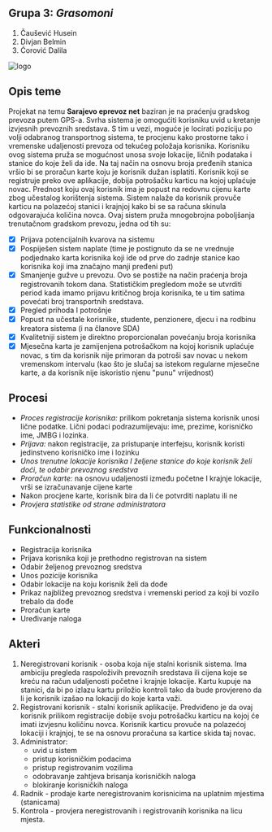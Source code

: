 ## Grupa 3: **_Grasomoni_**

1.	Čaušević Husein 
2.	Divjan Belmin 
3.	Ćorović Dalila

![logo](https://user-images.githubusercontent.com/37112792/37866324-837fa0fa-2f89-11e8-9c6c-929fa67b3118.jpg)


## Opis teme
Projekat na temu **Sarajevo eprevoz net** baziran je na praćenju gradskog prevoza putem GPS-a. Svrha sistema je omogućiti korisniku uvid u kretanje izvjesnih prevoznih sredstava. S tim u vezi, moguće je locirati poziciju po volji odabranog transportnog sistema, te procjenu kako prostorne tako i vremenske udaljenosti prevoza od tekućeg položaja korisnika. 
Korisniku ovog sistema pruža se mogućnost unosa svoje lokacije, ličnih podataka i stanice do koje želi da ide. Na taj način na osnovu broja pređenih stanica vršio bi se proračun karte koju je korisnik dužan isplatiti. 
Korisnik koji se registruje preko ove aplikacije, dobija potrošačku karticu na kojoj uplaćuje novac. Prednost koju ovaj korisnik ima je popust na redovnu cijenu karte zbog učestalog korištenja sistema. Sistem nalaže da korisnik provuče karticu na polazećoj stanici i krajnjoj kako bi se sa računa skinula odgovarajuća količina novca. 
Ovaj sistem pruža mnogobrojna poboljšanja trenutačnom gradskom prevozu, jedna od tih su:
- [x] Prijava potencijalnih kvarova na sistemu 
- [x] Pospiješen sistem naplate (time je postignuto da se ne vrednuje podjednako karta korisnika koji ide od prve do zadnje stanice kao korisnika koji ima značajno manji pređeni put)
- [x] Smanjenje gužve u prevozu. Ovo se postiže na način praćenja broja registrovanih tokom dana. Statističkim pregledom može se utvrditi period kada imamo prijavu kritičnog broja korisnika, te u tim satima povećati broj transportnih sredstava. 
- [x] Pregled prihoda I potrošnje
- [x] Popust na učestale korisnike, studente, penzionere, djecu i na rodbinu kreatora sistema (i na članove SDA)
- [x] Kvalitetniji sistem je direktno proporcionalan povećanju broja korisnika
- [x] Mjesečna karta je zamijenjena potrošačkom na kojoj korisnik uplaćuje novac, s tim da korisnik nije primoran da potroši sav novac u nekom vremenskom intervalu (kao što je slučaj sa istekom regularne mjesečne karte, a da korisnik nije iskoristio njenu "punu" vrijednost)

## Procesi 
-	_Proces registracije korisnika:_ prilikom pokretanja sistema korisnik unosi lične podatke. Lični podaci podrazumijevaju: ime, prezime, korisničko ime, JMBG i lozinka.
-	_Prijava:_ nakon registracije, za pristupanje interfejsu, korisnik koristi jedinstveno korisničko ime i lozinku
-	_Unos trenutne lokacije korisnika I željene stanice do koje korisnik želi doći, te odabir prevoznog sredstva_
-	_Proračun karte:_ na osnovu udaljenosti između početne I krajnje lokacije, vrši se izračunavanje cijene karte 
-	Nakon procjene karte, korisnik bira da li će potvrditi naplatu ili ne
-   _Provjera statistike od strane administratora_

## Funkcionalnosti
-	Registracija korisnika
-   Prijava korisnika koji je prethodno registrovan na sistem
-	Odabir željenog prevoznog sredstva 
-   Unos pozicije korisnika
-	Odabir lokacije na koju korisnik želi da dođe
-	Prikaz najbližeg prevoznog sredstva i vremenski period za koji bi vozilo trebalo da dođe
-	Proračun karte 
-	Uređivanje naloga

## Akteri
1.	Neregistrovani korisnik - osoba koja nije stalni korisnik sistema. Ima ambiciju pregleda raspoloživih prevoznih sredstava ili cijena koje se kreću na račun udaljenosti početne i krajnje lokacije. Kartu kupuje na stanici, da bi po izlazu kartu priložio kontroli tako da bude provjereno da li je korisnik izašao na lokaciji do koje karta važi.
2.  Registrovani korisnik - stalni korisnik aplikacije. Predviđeno je da ovaj korisnik prilikom registracije dobije svoju potrošačku karticu na kojoj će imati izvjesnu količinu novca. Korisnik karticu provuče na polazećoj lokaciji i krajnjoj, te se na osnovu proračuna sa kartice skida taj novac.
3.	Administrator: 
    - uvid u sistem
    - pristup korisničkim podacima
    - pristup registrovanim vozilima
    - odobravanje zahtjeva brisanja korisničkih naloga
    - blokiranje korisničkih naloga
4. Radnik - prodaje karte neregistrovanim korisnicima na uplatnim mjestima (stanicama)
5. Kontrola - provjera neregistrovanih i registrovanih korisnika na licu mjesta.
    
